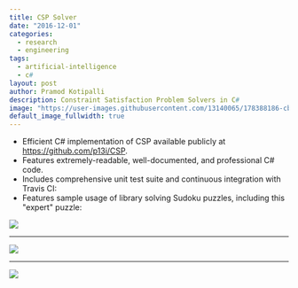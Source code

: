 ```yaml
---
title: CSP Solver
date: "2016-12-01"
categories:
  - research
  - engineering
tags:
  - artificial-intelligence
  - c#
layout: post
author: Pramod Kotipalli
description: Constraint Satisfaction Problem Solvers in C#
image: "https://user-images.githubusercontent.com/13140065/178388186-cbad34fe-d885-4147-9d84-9a186ad409f9.png"
default_image_fullwidth: true
---
```


- Efficient C# implementation of CSP available publicly at
  https://github.com/p13i/CSP.
- Features extremely-readable, well-documented, and
  professional C# code.
- Includes comprehensive unit test suite and continuous
  integration with Travis CI:
- Features sample usage of library solving Sudoku puzzles,
  including this "expert" puzzle:

![](https://user-images.githubusercontent.com/13140065/178388245-60402a28-18a5-40b1-bb20-f1043ca7128f.png)

---

![](https://user-images.githubusercontent.com/13140065/178388242-b58aa1e3-0bb5-4d81-af13-200e937437ea.png)

---

![](https://user-images.githubusercontent.com/13140065/178388235-78175cfc-4607-4594-a540-dcd4881ddab3.png)
